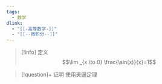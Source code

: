 ```yaml
---
tags:
  - 数学
dlink:
  - "[[-高等数学-]]"
  - "[[--微积分--]]"
---
```

>[!info] 定义
$$\lim _{x \to 0}   \frac{\sin(x)}{x}=1$$

>[!question]+ 证明
>使用夹逼定理
